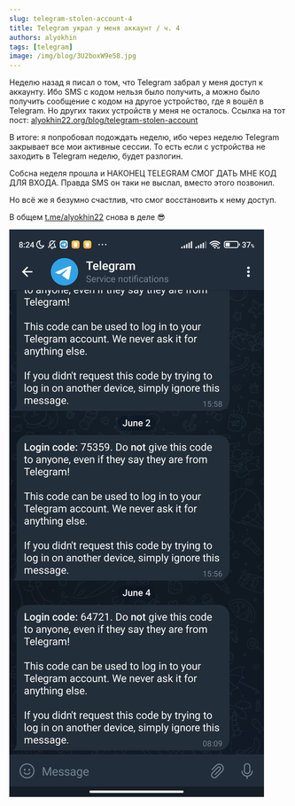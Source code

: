 ```yaml
---
slug: telegram-stolen-account-4
title: Telegram украл у меня аккаунт / ч. 4
authors: alyokhin
tags: [telegram]
image: /img/blog/3U2boxW9e58.jpg
---
```


Неделю назад я писал о том, что Telegram забрал у меня доступ к аккаунту. Ибо SMS с кодом нельзя было получить, а можно
было получить сообщение с кодом на другое устройство, где я вошёл в Telegram. Но других таких устройств у меня не
осталось. Ссылка на тот пост: [alyokhin22.org/blog/telegram-stolen-account](/blog/telegram-stolen-account)

<!--truncate-->

В итоге: я попробовал подождать неделю, ибо через неделю Telegram закрывает все мои активные сессии. То есть если с
устройства не заходить в Telegram неделю, будет разлогин.

Собсна неделя прошла и НАКОНЕЦ TELEGRAM СМОГ ДАТЬ МНЕ КОД ДЛЯ ВХОДА. Правда SMS он таки не выслал, вместо этого
позвонил.

Но всё же я безумно счастлив, что смог восстановить к нему доступ.

В общем [t.me/alyokhin22](https://t.me/alyokhin22) снова в деле 😎

![](/img/blog/3U2boxW9e58.jpg)
